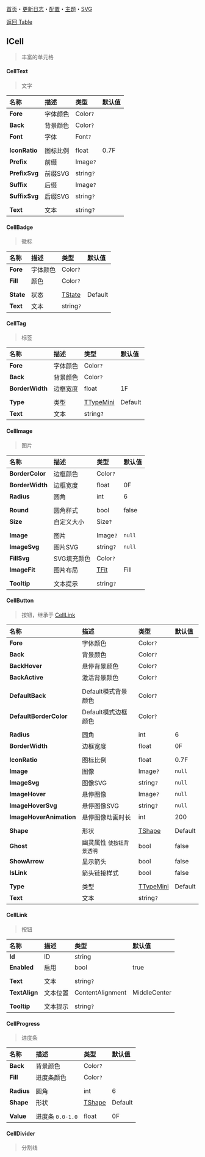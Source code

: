 ﻿[首页](../Home.md)・[更新日志](../UpdateLog.md)・[配置](../Config.md)・[主题](../Theme.md)・[SVG](../SVG.md)

[返回 Table](Table.md)

## ICell

> 丰富的单元格

#### CellText

> 文字

名称 | 描述 | 类型 | 默认值 |
:--|:--|:--|:--|
**Fore** | 字体颜色 | Color`?` ||
**Back** | 背景颜色 | Color`?` ||
**Font** | 字体 | Font`?` ||
||||
**IconRatio** | 图标比例 | float | 0.7F |
**Prefix** | 前缀 | Image`?` ||
**PrefixSvg** | 前缀SVG | string`?` ||
**Suffix** | 后缀 | Image`?` ||
**SuffixSvg** | 后缀SVG | string`?` ||
||||
**Text** | 文本 | string`?` ||

#### CellBadge

> 徽标

名称 | 描述 | 类型 | 默认值 |
:--|:--|:--|:--|
**Fore** | 字体颜色 | Color`?` ||
**Fill** | 颜色 | Color`?` ||
||||
**State** | 状态 | [TState](Enum.md#tstate) | Default |
**Text** | 文本 | string`?` |

#### CellTag

> 标签

名称 | 描述 | 类型 | 默认值 |
:--|:--|:--|:--|
**Fore** | 字体颜色 | Color`?` ||
**Back** | 背景颜色 | Color`?` ||
**BorderWidth** | 边框宽度 | float |1F|
||||
**Type** | 类型 | [TTypeMini](Enum.md#ttypemini) | Default |
**Text** | 文本 | string`?` ||

#### CellImage

> 图片

名称 | 描述 | 类型 | 默认值 |
:--|:--|:--|:--|
**BorderColor** | 边框颜色 | Color`?` ||
**BorderWidth** | 边框宽度 | float |0F|
**Radius** | 圆角 | int |6|
||||
**Round** | 圆角样式 | bool |false|
**Size** | 自定义大小 | Size`?` ||
||||
**Image** | 图片 | Image`?` | `null` |
**ImageSvg** | 图片SVG | string`?` | `null` |
**FillSvg** | SVG填充颜色 | Color`?` ||
**ImageFit** | 图片布局 | [TFit](Enum.md#tfit) | Fill |
||||
**Tooltip** | 文本提示 | string`?` ||

#### CellButton

> 按钮，继承于 [CellLink](#celllink)

名称 | 描述 | 类型 | 默认值 |
:--|:--|:--|:--|
**Fore** | 字体颜色 | Color`?` ||
**Back** | 背景颜色 | Color`?` ||
**BackHover** | 悬停背景颜色 | Color`?` ||
**BackActive** | 激活背景颜色 | Color`?` ||
||||
**DefaultBack** | Default模式背景颜色 | Color`?` ||
**DefaultBorderColor** | Default模式边框颜色 | Color`?` ||
||||
**Radius** | 圆角 | int |6|
**BorderWidth** | 边框宽度 | float |0F|
||||
**IconRatio** | 图标比例 | float | 0.7F |
**Image** | 图像 | Image`?` | `null` |
**ImageSvg** | 图像SVG | string`?` | `null` |
**ImageHover** | 悬停图像 | Image`?` | `null` |
**ImageHoverSvg** | 悬停图像SVG | string`?` | `null` |
**ImageHoverAnimation** | 悬停图像动画时长 | int | 200 |
||||
**Shape** | 形状 | [TShape](Enum.md#tshape) | Default |
**Ghost** | 幽灵属性 `使按钮背景透明` | bool |false |
**ShowArrow** | 显示箭头 | bool |false |
**IsLink** | 箭头链接样式 | bool |false |
||||
**Type** | 类型 | [TTypeMini](Enum.md#ttypemini) | Default |
**Text** | 文本 | string`?` ||

#### CellLink

> 按钮

名称 | 描述 | 类型 | 默认值 |
:--|:--|:--|:--|
**Id** | ID | string ||
**Enabled** | 启用 | bool |true|
||||
**Text** | 文本 | string`?` ||
**TextAlign** | 文本位置 | ContentAlignment | MiddleCenter |
||||
**Tooltip** | 文本提示 | string`?` ||

#### CellProgress

> 进度条

名称 | 描述 | 类型 | 默认值 |
:--|:--|:--|:--|
**Back** | 背景颜色 | Color`?` ||
**Fill** | 进度条颜色 | Color`?` ||
||||
**Radius** | 圆角 | int |6|
**Shape** | 形状 | [TShape](Enum.md#tshape) | Default |
||||
**Value** | 进度条 `0.0-1.0` | float |0F|

#### CellDivider

> 分割线